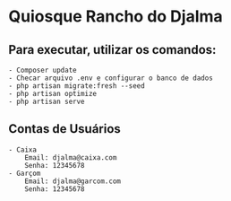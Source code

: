 # Quiosque Rancho do Djalma

## Para executar, utilizar os comandos:
    - Composer update
    - Checar arquivo .env e configurar o banco de dados
    - php artisan migrate:fresh --seed
    - php artisan optimize
    - php artisan serve

## Contas de Usuários

    - Caixa
        Email: djalma@caixa.com
        Senha: 12345678
    - Garçom
        Email: djalma@garcom.com
        Senha: 12345678


    
